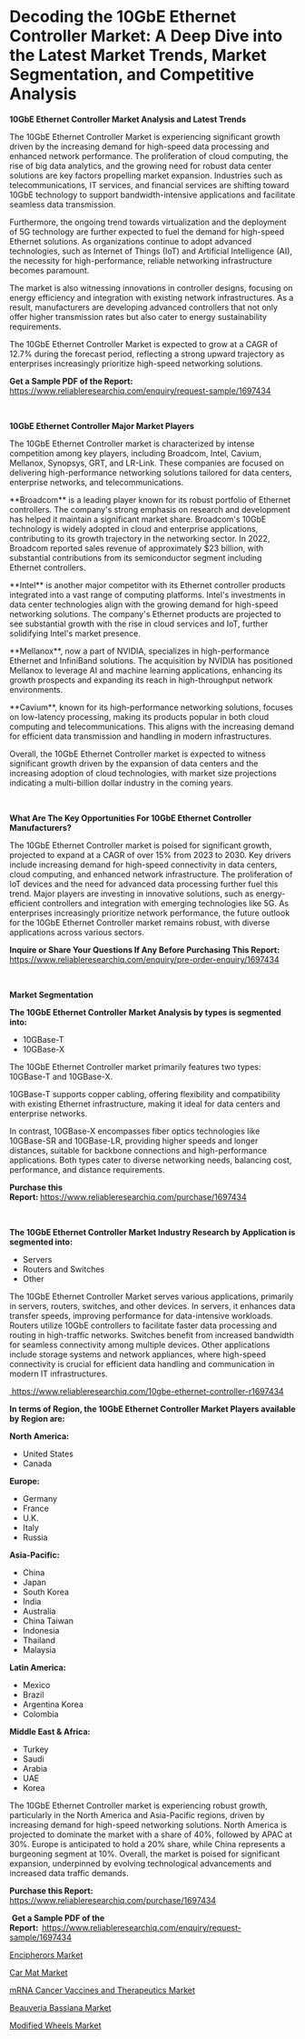 <p><h1>Decoding the 10GbE Ethernet Controller Market: A Deep Dive into the Latest Market Trends, Market Segmentation, and Competitive Analysis</h1></p><p><strong>10GbE Ethernet Controller Market Analysis and Latest Trends</strong></p>
<p><p>The 10GbE Ethernet Controller Market is experiencing significant growth driven by the increasing demand for high-speed data processing and enhanced network performance. The proliferation of cloud computing, the rise of big data analytics, and the growing need for robust data center solutions are key factors propelling market expansion. Industries such as telecommunications, IT services, and financial services are shifting toward 10GbE technology to support bandwidth-intensive applications and facilitate seamless data transmission.</p><p>Furthermore, the ongoing trend towards virtualization and the deployment of 5G technology are further expected to fuel the demand for high-speed Ethernet solutions. As organizations continue to adopt advanced technologies, such as Internet of Things (IoT) and Artificial Intelligence (AI), the necessity for high-performance, reliable networking infrastructure becomes paramount.</p><p>The market is also witnessing innovations in controller designs, focusing on energy efficiency and integration with existing network infrastructures. As a result, manufacturers are developing advanced controllers that not only offer higher transmission rates but also cater to energy sustainability requirements.</p><p>The 10GbE Ethernet Controller Market is expected to grow at a CAGR of 12.7% during the forecast period, reflecting a strong upward trajectory as enterprises increasingly prioritize high-speed networking solutions.</p></p>
<p><strong>Get a Sample PDF of the Report:&nbsp;</strong> <a href="https://www.reliableresearchiq.com/enquiry/request-sample/1697434?utm_campaign=1087&utm_medium=2&utm_source=Github&utm_content=ia&utm_term=12122024&utm_id=10gbe-ethernet-controller">https://www.reliableresearchiq.com/enquiry/request-sample/1697434</a></p>
<p>&nbsp;</p>
<p><strong>10GbE Ethernet Controller Major Market Players</strong></p>
<p><p>The 10GbE Ethernet Controller market is characterized by intense competition among key players, including Broadcom, Intel, Cavium, Mellanox, Synopsys, GRT, and LR-Link. These companies are focused on delivering high-performance networking solutions tailored for data centers, enterprise networks, and telecommunications.</p><p>**Broadcom** is a leading player known for its robust portfolio of Ethernet controllers. The company's strong emphasis on research and development has helped it maintain a significant market share. Broadcom's 10GbE technology is widely adopted in cloud and enterprise applications, contributing to its growth trajectory in the networking sector. In 2022, Broadcom reported sales revenue of approximately $23 billion, with substantial contributions from its semiconductor segment including Ethernet controllers.</p><p>**Intel** is another major competitor with its Ethernet controller products integrated into a vast range of computing platforms. Intel's investments in data center technologies align with the growing demand for high-speed networking solutions. The company's Ethernet products are projected to see substantial growth with the rise in cloud services and IoT, further solidifying Intel's market presence.</p><p>**Mellanox**, now a part of NVIDIA, specializes in high-performance Ethernet and InfiniBand solutions. The acquisition by NVIDIA has positioned Mellanox to leverage AI and machine learning applications, enhancing its growth prospects and expanding its reach in high-throughput network environments.</p><p>**Cavium**, known for its high-performance networking solutions, focuses on low-latency processing, making its products popular in both cloud computing and telecommunications. This aligns with the increasing demand for efficient data transmission and handling in modern infrastructures.</p><p>Overall, the 10GbE Ethernet Controller market is expected to witness significant growth driven by the expansion of data centers and the increasing adoption of cloud technologies, with market size projections indicating a multi-billion dollar industry in the coming years.</p></p>
<p>&nbsp;</p>
<p><strong>What Are The Key Opportunities For 10GbE Ethernet Controller Manufacturers?</strong></p>
<p><p>The 10GbE Ethernet Controller market is poised for significant growth, projected to expand at a CAGR of over 15% from 2023 to 2030. Key drivers include increasing demand for high-speed connectivity in data centers, cloud computing, and enhanced network infrastructure. The proliferation of IoT devices and the need for advanced data processing further fuel this trend. Major players are investing in innovative solutions, such as energy-efficient controllers and integration with emerging technologies like 5G. As enterprises increasingly prioritize network performance, the future outlook for the 10GbE Ethernet Controller market remains robust, with diverse applications across various sectors.</p></p>
<p><strong>Inquire or Share Your Questions If Any Before Purchasing This Report:</strong> <a href="https://www.reliableresearchiq.com/enquiry/pre-order-enquiry/1697434?utm_campaign=1087&utm_medium=2&utm_source=Github&utm_content=ia&utm_term=12122024&utm_id=10gbe-ethernet-controller">https://www.reliableresearchiq.com/enquiry/pre-order-enquiry/1697434</a></p>
<p>&nbsp;</p>
<p><strong>Market Segmentation</strong></p>
<p><strong>The 10GbE Ethernet Controller Market Analysis by types is segmented into:</strong></p>
<p><ul><li>10GBase-T</li><li>10GBase-X</li></ul></p>
<p><p>The 10GbE Ethernet Controller market primarily features two types: 10GBase-T and 10GBase-X. </p><p>10GBase-T supports copper cabling, offering flexibility and compatibility with existing Ethernet infrastructure, making it ideal for data centers and enterprise networks. </p><p>In contrast, 10GBase-X encompasses fiber optics technologies like 10GBase-SR and 10GBase-LR, providing higher speeds and longer distances, suitable for backbone connections and high-performance applications. Both types cater to diverse networking needs, balancing cost, performance, and distance requirements.</p></p>
<p><strong>Purchase this Report:&nbsp;</strong><a href="https://www.reliableresearchiq.com/purchase/1697434?utm_campaign=1087&utm_medium=2&utm_source=Github&utm_content=ia&utm_term=12122024&utm_id=10gbe-ethernet-controller">https://www.reliableresearchiq.com/purchase/1697434</a></p>
<p>&nbsp;</p>
<p><strong>The 10GbE Ethernet Controller Market Industry Research by Application is segmented into:</strong></p>
<p><ul><li>Servers</li><li>Routers and Switches</li><li>Other</li></ul></p>
<p><p>The 10GbE Ethernet Controller Market serves various applications, primarily in servers, routers, switches, and other devices. In servers, it enhances data transfer speeds, improving performance for data-intensive workloads. Routers utilize 10GbE controllers to facilitate faster data processing and routing in high-traffic networks. Switches benefit from increased bandwidth for seamless connectivity among multiple devices. Other applications include storage systems and network appliances, where high-speed connectivity is crucial for efficient data handling and communication in modern IT infrastructures.</p></p>
<p><a href="https://www.reliableresearchiq.com/10gbe-ethernet-controller-r1697434?utm_campaign=1087&utm_medium=2&utm_source=Github&utm_content=ia&utm_term=12122024&utm_id=10gbe-ethernet-controller">&nbsp;https://www.reliableresearchiq.com/10gbe-ethernet-controller-r1697434</a></p>
<p><strong>In terms of Region, the 10GbE Ethernet Controller Market Players available by Region are:</strong></p>
<p>
    <p> <strong> North America: </strong>
        <ul>
            <li>United States</li>
            <li>Canada</li>
        </ul>
        </p> 
    <p> <strong> Europe: </strong>
        <ul>
            <li>Germany</li>
            <li>France</li>
            <li>U.K.</li>
            <li>Italy</li>
            <li>Russia</li>
        </ul>
        </p> 
    <p> <strong> Asia-Pacific: </strong>
        <ul>
            <li>China</li>
            <li>Japan</li>
            <li>South Korea</li>
            <li>India</li>
            <li>Australia</li>
            <li>China Taiwan</li>
            <li>Indonesia</li>
            <li>Thailand</li>
            <li>Malaysia</li>
        </ul>
        </p> 
    <p> <strong> Latin America: </strong>
        <ul>
            <li>Mexico</li>
            <li>Brazil</li>
            <li>Argentina Korea</li>
            <li>Colombia</li>
        </ul>
        </p> 
    <p> <strong> Middle East & Africa: </strong>
        <ul>
            <li>Turkey</li>
            <li>Saudi</li>
            <li>Arabia</li>
            <li>UAE</li>
            <li>Korea</li>
        </ul>
    </p>
    </p>
<p><p>The 10GbE Ethernet Controller market is experiencing robust growth, particularly in the North America and Asia-Pacific regions, driven by increasing demand for high-speed networking solutions. North America is projected to dominate the market with a share of 40%, followed by APAC at 30%. Europe is anticipated to hold a 20% share, while China represents a burgeoning segment at 10%. Overall, the market is poised for significant expansion, underpinned by evolving technological advancements and increased data traffic demands.</p></p>
<p><strong>Purchase this Report: </strong><a href="https://www.reliableresearchiq.com/purchase/1697434?utm_campaign=1087&utm_medium=2&utm_source=Github&utm_content=ia&utm_term=12122024&utm_id=10gbe-ethernet-controller">https://www.reliableresearchiq.com/purchase/1697434</a></p>
<p>&nbsp;<strong>Get a Sample PDF of the Report:&nbsp;&nbsp;</strong><a href="https://www.reliableresearchiq.com/enquiry/request-sample/1697434?utm_campaign=1087&utm_medium=2&utm_source=Github&utm_content=ia&utm_term=12122024&utm_id=10gbe-ethernet-controller">https://www.reliableresearchiq.com/enquiry/request-sample/1697434</a></p>
<p><strong></strong></p>
<p><p><a href="https://github.com/ulyssacrayne00231/Market-Research-Report-List-1/blob/main/encipherors-market.md?utm_campaign=1087&utm_medium=2&utm_source=Github&utm_content=ia&utm_term=12122024&utm_id=10gbe-ethernet-controller">Encipherors Market</a></p><p><a href="https://www.linkedin.com/pulse/c-hannibex-sqmmf?utm_campaign=1087&utm_medium=2&utm_source=Github&utm_content=ia&utm_term=12122024&utm_id=10gbe-ethernet-controller">Car Mat Market</a></p><p><a href="https://www.linkedin.com/pulse/analyzing-hashub-gbd8f?utm_campaign=1087&utm_medium=2&utm_source=Github&utm_content=ia&utm_term=12122024&utm_id=10gbe-ethernet-controller">mRNA Cancer Vaccines and Therapeutics Market</a></p><p><a href="https://www.linkedin.com/pulse/key-trends-driving-beauveria-bassiana-market-growth-94lcc?utm_campaign=1087&utm_medium=2&utm_source=Github&utm_content=ia&utm_term=12122024&utm_id=10gbe-ethernet-controller">Beauveria Bassiana Market</a></p><p><a href="https://www.linkedin.com/pulse/informative-market-analysis-modified-wheels-estimated-cagr-k9ksc?utm_campaign=1087&utm_medium=2&utm_source=Github&utm_content=ia&utm_term=12122024&utm_id=10gbe-ethernet-controller">Modified Wheels Market</a></p></p>